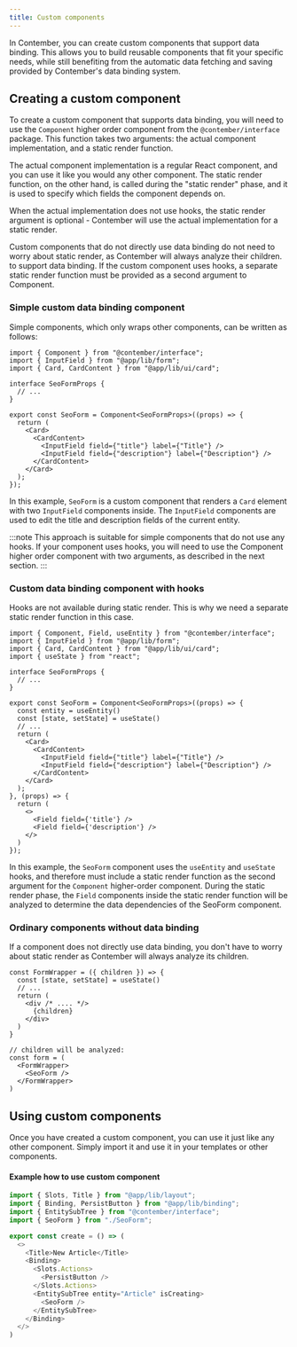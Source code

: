 ```yaml
---
title: Custom components
---
```



In Contember, you can create custom components that support data binding. This allows you to build reusable components that fit your specific needs, while still benefiting from the automatic data fetching and saving provided by Contember's data binding system.

## Creating a custom component
To create a custom component that supports data binding, you will need to use the `Component` higher order component from the `@contember/interface` package. This function takes two arguments: the actual component implementation, and a static render function.

The actual component implementation is a regular React component, and you can use it like you would any other component. The static render function, on the other hand, is called during the "static render" phase, and it is used to specify which fields the component depends on.

When the actual implementation does not use hooks, the static render argument is optional - Contember will use the actual implementation for a static render.

Custom components that do not directly use data binding do not need to worry about static render, as Contember will always analyze their children. to support data binding. If the custom component uses hooks, a separate static render function must be provided as a second argument to Component.

### Simple custom data binding component

Simple components, which only wraps other components, can be written as follows:

```tsx
import { Component } from "@contember/interface";
import { InputField } from "@app/lib/form";
import { Card, CardContent } from "@app/lib/ui/card";

interface SeoFormProps {
  // ...
}

export const SeoForm = Component<SeoFormProps>((props) => {
  return (
    <Card>
      <CardContent>
        <InputField field={"title"} label={"Title"} />
        <InputField field={"description"} label={"Description"} />
      </CardContent>
    </Card>
  );
});
```

In this example, `SeoForm` is a custom component that renders a `Card` element with two `InputField` components inside. The `InputField` components are used to edit the title and description fields of the current entity.

:::note
This approach is suitable for simple components that do not use any hooks. If your component uses hooks, you will need to use the Component higher order component with two arguments, as described in the next section.
:::

### Custom data binding component with hooks

Hooks are not available during static render. This is why we need a separate static render function in this case.

```tsx
import { Component, Field, useEntity } from "@contember/interface";
import { InputField } from "@app/lib/form";
import { Card, CardContent } from "@app/lib/ui/card";
import { useState } from "react";

interface SeoFormProps {
  // ...
}

export const SeoForm = Component<SeoFormProps>((props) => {
  const entity = useEntity()
  const [state, setState] = useState()
  // ...  
  return (
    <Card>
      <CardContent>
        <InputField field={"title"} label={"Title"} />
        <InputField field={"description"} label={"Description"} />
      </CardContent>
    </Card>
  );
}, (props) => {
  return (
    <>
      <Field field={'title'} />
      <Field field={'description'} />
    </>
  )
});

```

In this example, the `SeoForm` component uses the `useEntity` and `useState` hooks, and therefore must include a static render function as the second argument for the `Component` higher-order component. During the static render phase, the `Field` components inside the static render function will be analyzed to determine the data dependencies of the SeoForm component.

### Ordinary components without data binding

If a component does not directly use data binding, you don't have to worry about static render as Contember will always analyze its children.

```tsx
const FormWrapper = ({ children }) => {
  const [state, setState] = useState()
  // ...
  return (
    <div /* .... */>
      {children}
    </div>
  )
}

// children will be analyzed:
const form = (
  <FormWrapper>
    <SeoForm />
  </FormWrapper>
)
```


## Using custom components

Once you have created a custom component, you can use it just like any other component. Simply import it and use it in your templates or other components.

#### Example how to use custom component
```typescript jsx
import { Slots, Title } from "@app/lib/layout";
import { Binding, PersistButton } from "@app/lib/binding";
import { EntitySubTree } from "@contember/interface";
import { SeoForm } from "./SeoForm";

export const create = () => (
  <>
    <Title>New Article</Title>
    <Binding>
      <Slots.Actions>
        <PersistButton />
      </Slots.Actions>
      <EntitySubTree entity="Article" isCreating>
        <SeoForm />
      </EntitySubTree>
    </Binding>
  </>
)

```
